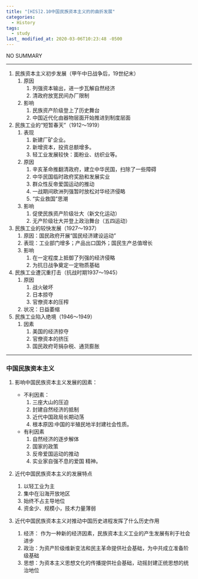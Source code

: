 ```yaml
---
title: "[HIS]2.10中国民族资本主义的的曲折发展"
categories:
  - History
tags:
  - study
last_ modified_at: 2020-03-06T10:23:48 -0500
---
```


NO SUMMARY

***

1. 民族资本主义初步发展（甲午中日战争后，19世纪末）
    1. 原因
        1. 列强资本输出，进一步瓦解自然经济
        2. 清政府放宽民间办厂限制
    2. 影响
        1. 民族资产阶级登上了历史舞台
        2. 中国近代化由器物层面开始推进到制度层面
2. 民族工业的“短暂春天”（1912～1919）
    1. 表现
        1. 新建厂矿企业。        
        2. 新增资本，投资总额增多。                                             
        3. 轻工业发展较快：面粉业、纺织业等。
    2. 原因
        1. 辛亥革命推翻清政府，建立中华民国，扫除了一些障碍
        2. 中华民国临时政府奖励和发展实业
        3. 群众性反帝爱国运动的推动
        4. 一战期间欧洲列强暂时放松对华经济侵略
        5. “实业救国”思潮
    3. 影响
        1. 促使民族资产阶级壮大（新文化运动）
        2. 无产阶级壮大并登上政治舞台（五四运动）
3. 民族工业的较快发展（1927～1937）
    1. 原因：国民政府开展“国民经济建设运动”
    2. 表现：工业部门增多；产品出口国外；国民生产总值增长
    3. 影响
        1. 在一定程度上抵御了列强的经济侵略
        2. 为抗日战争奠定一定物质基础
4. 民族工业遭沉重打击（抗战时期1937～1945）
    1. 原因
        1. 战火破坏
        2. 日本掠夺
        3. 官僚资本的压榨
    2. 状况：日益萎缩
5. 民族工业陷入绝境（1946～1949）
    1. 因素
        1. 美国的经济掠夺
        2. 官僚资本的挤压
        3. 国民政府苛捐杂税、通货膨胀
    
***
    
### 中国民族资本主义
    
1. 影响中国民族资本主义发展的因素：
    * 不利因素：
        1. 三座大山的压迫
        2. 封建自然经济的抵制
        3. 近代中国政局长期动荡
        4. 根本原因:中国的半殖民地半封建社会性质。
    * 有利因素
        1. 自然经济的逐步解体
        2. 国家的政策
        3. 反帝爱国运动的推动
        4. 实业家自强不息的爱国
              精神。
              
              
2. 近代中国民族资本主义的发展特点
    1. 以轻工业为主
    2. 集中在沿海开放地区
    3. 始终不占主导地位
    4. 资金少、规模小，技术力量薄弱
    
    
3. 近代中国民族资本主义对推动中国历史进程发挥了什么历史作用
    1. 经济： 作为一种新的经济因素，民族资本主义工业的产生发展有利于社会进步
    2. 政治：为资产阶级维新变法和民主革命提供社会基础，为中共成立准备阶级基础
    3. 思想：为资本主义思想文化的传播提供社会基础，动摇封建正统思想的统治地位
